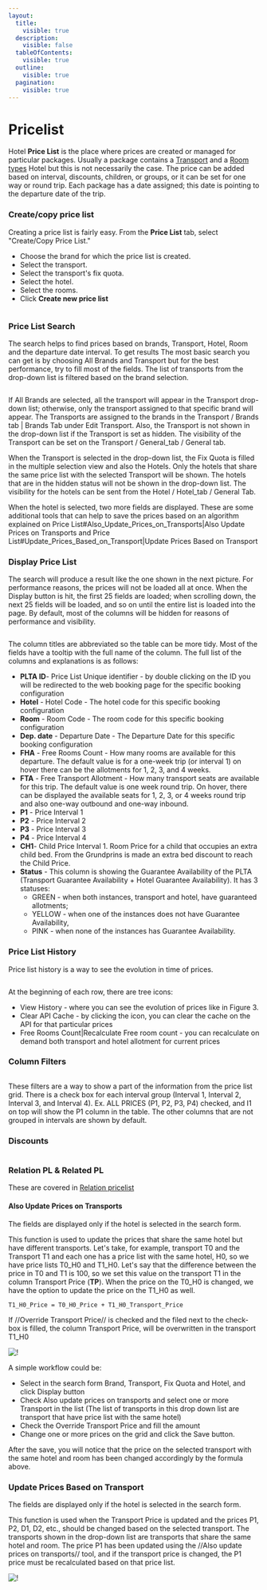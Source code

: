 ```yaml
---
layout:
  title:
    visible: true
  description:
    visible: false
  tableOfContents:
    visible: true
  outline:
    visible: true
  pagination:
    visible: true
---
```


# Pricelist

Hotel **Price List** is the place where prices are created or managed for particular packages. Usually a package contains a [Transport](../transport/transport/) and a [Room types](../base-room-types.md) Hotel but this is not necessarily the case. The price can be added based on interval, discounts, children, or groups, or it can be set for one way or round trip. Each package has a date assigned; this date is pointing to the departure date of the trip.

### Create/copy price list <a href="#createcopy-price-list" id="createcopy-price-list"></a>

Creating a price list is fairly easy. From the **Price List** tab, select "Create/Copy Price List."

* Choose the brand for which the price list is created.
* Select the transport.
* Select the transport's fix quota.
* Select the hotel.
* Select the rooms.
* Click **Create new price list**

<figure><img src="../.gitbook/assets/image (29) (1) (1) (1).png" alt=""><figcaption></figcaption></figure>

### Price List Search <a href="#price-list-search" id="price-list-search"></a>

The search helps to find prices based on brands, Transport, Hotel, Room and the departure date interval. To get results The most basic search you can get is by choosing All Brands and Transport but for the best performance, try to fill most of the fields. The list of transports from the drop-down list is filtered based on the brand selection.

<figure><img src="../.gitbook/assets/image (30) (1) (1) (1).png" alt=""><figcaption></figcaption></figure>

If All Brands are selected, all the transport will appear in the Transport drop-down list; otherwise, only the transport assigned to that specific brand will appear. The Transports are assigned to the brands in the Transport / Brands tab | Brands Tab under Edit Transport. Also, the Transport is not shown in the drop-down list if the Transport is set as hidden. The visibility of the Transport can be set on the Transport / General\_tab / General tab.

When the Transport is selected in the drop-down list, the Fix Quota is filled in the multiple selection view and also the Hotels. Only the hotels that share the same price list with the selected Transport will be shown. The hotels that are in the hidden status will not be shown in the drop-down list. The visibility for the hotels can be sent from the Hotel / Hotel\_tab / General Tab.

When the hotel is selected, two more fields are displayed. These are some additional tools that can help to save the prices based on an algorithm explained on Price List#Also\_Update\_Prices\_on\_Transports|Also Update Prices on Transports and Price List#Update\_Prices\_Based\_on\_Transport|Update Prices Based on Transport

### Display Price List <a href="#display-price-list" id="display-price-list"></a>

The search will produce a result like the one shown in the next picture. For performance reasons, the prices will not be loaded all at once. When the Display button is hit, the first 25 fields are loaded; when scrolling down, the next 25 fields will be loaded, and so on until the entire list is loaded into the page. By default, most of the columns will be hidden for reasons of performance and visibility.

<figure><img src="../.gitbook/assets/image (31) (1) (1) (1).png" alt=""><figcaption></figcaption></figure>

The column titles are abbreviated so the table can be more tidy. Most of the fields have a tooltip with the full name of the column. The full list of the columns and explanations is as follows:

* **PLTA ID**- Price List Unique identifier - by double clicking on the ID you will be redirected to the web booking page for the specific booking configuration
* **Hotel** - Hotel Code - The hotel code for this specific booking configuration
* **Room** - Room Code - The room code for this specific booking configuration
* **Dep. date** - Departure Date - The Departure Date for this specific booking configuration
* **FHA** - Free Rooms Count - How many rooms are available for this departure. The default value is for a one-week trip (or interval 1) on hover there can be the allotments for 1, 2, 3, and 4 weeks.
* **FTA** - Free Transport Allotment - How many transport seats are available for this trip. The default value is one week round trip. On hover, there can be displayed the available seats for 1, 2, 3, or 4 weeks round trip and also one-way outbound and one-way inbound.
* **P1** - Price Interval 1&#x20;
* **P2** - Price Interval 2
* **P3** - Price Interval 3&#x20;
* **P4** - Price Interval 4&#x20;
* **CH1**- Child Price Interval 1. Room Price for a child that occupies an extra child bed. From the Grundprins is made an extra bed discount to reach the Child Price.
* **Status** - This column is showing the Guarantee Availability of the PLTA (Transport Guarantee Availability + Hotel Guarantee Availability). It has 3 statuses:&#x20;
  * GREEN - when both instances, transport and hotel, have guaranteed allotments;&#x20;
  * YELLOW - when one of the instances does not have Guarantee Availability,&#x20;
  * PINK - when none of the instances has Guarantee Availability.

### Price List History <a href="#price-list-history" id="price-list-history"></a>

Price list history is a way to see the evolution in time of prices.

<figure><img src="../.gitbook/assets/image (32) (1) (1).png" alt=""><figcaption></figcaption></figure>

At the beginning of each row, there are tree icons:

* View History - where you can see the evolution of prices like in Figure 3.
* Clear API Cache - by clicking the icon, you can clear the cache on the API for that particular prices
* Free Rooms Count|Recalculate Free room count - you can recalculate on demand both transport and hotel allotment for current prices

### Column Filters <a href="#column-filters" id="column-filters"></a>

<figure><img src="../.gitbook/assets/image (33) (1) (1).png" alt=""><figcaption></figcaption></figure>

These filters are a way to show a part of the information from the price list grid. There is a check box for each interval group (Interval 1, Interval 2, Interval 3, and Interval 4). Ex. ALL PRICES (P1, P2, P3, P4) checked, and I1 on top will show the P1 column in the table. The other columns that are not grouped in intervals are shown by default.

### Discounts <a href="#discounts" id="discounts"></a>

<figure><img src="../.gitbook/assets/image (34) (1) (1).png" alt=""><figcaption></figcaption></figure>

### Relation PL & Related PL <a href="#relation-pl--related-pl" id="relation-pl--related-pl"></a>

These are covered in [Relation pricelist](page-6.md#relation-pl--related-pl)

#### Also Update Prices on Transports <a href="#also-update-prices-on-transports" id="also-update-prices-on-transports"></a>

The fields are displayed only if the hotel is selected in the search form.

This function is used to update the prices that share the same hotel but have different transports. Let's take, for example, transport T0 and the Transport T1 and each one has a price list with the same hotel, H0, so we have price lists T0\_H0 and T1\_H0. Let's say that the difference between the price in T0 and T1 is 100, so we set this value on the transport T1 in the column Transport Price (**TP**). When the price on the T0\_H0 is changed, we have the option to update the price on the T1\_H0 as well.

`T1_H0_Price = T0_H0_Price + T1_H0_Transport_Price`

If //Override Transport Price// is checked and the filed next to the check-box is filled, the column Transport Price, will be overwritten in the transport T1\_H0

![!](https://docs.tourpaq.com/assets/images/updatePriceOnTransports-2ce165a0ee01856d1fa742c9bdb84fb1.png)

A simple workflow could be:

* Select in the search form Brand, Transport, Fix Quota and Hotel, and click Display button
* Check Also update prices on transports and select one or more Transport in the list (The list of transports in this drop down list are transport that have price list with the same hotel)
* Check the Override Transport Price and fill the amount
* Change one or more prices on the grid and click the Save button.

After the save, you will notice that the price on the selected transport with the same hotel and room has been changed accordingly by the formula above.

### Update Prices Based on Transport <a href="#update-prices-based-on-transport" id="update-prices-based-on-transport"></a>

The fields are displayed only if the hotel is selected in the search form.

This function is used when the Transport Price is updated and the prices P1, P2, D1, D2, etc., should be changed based on the selected transport. The transports shown in the drop-down list are transports that share the same hotel and room. The price P1 has been updated using the //Also update prices on transports// tool, and if the transport price is changed, the P1 price must be recalculated based on that price list.

![!](https://docs.tourpaq.com/assets/images/updatePriceBasedOnTransport-b76eb367aade9faa3c6b2428cdd5760c.png)
